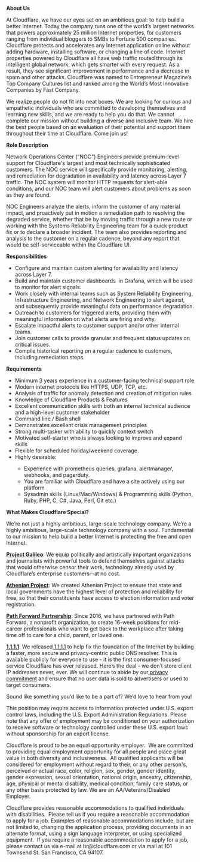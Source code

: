<div class="content-intro">
	<div><strong>About Us</strong></div>
	<div>
		<p><span style="font-weight: 400;">At Cloudflare, we have our eyes set on an ambitious goal: to help build a better Internet. Today the company runs one of the world’s largest networks that powers approximately 25 million Internet properties, for customers ranging from individual bloggers to SMBs to Fortune 500 companies. Cloudflare protects and accelerates any Internet application online without adding hardware, installing software, or changing a line of code. Internet properties powered by Cloudflare all have web traffic routed through its intelligent global network, which gets smarter with every request. As a result, they see significant improvement in performance and a decrease in spam and other attacks. Cloudflare was named to Entrepreneur Magazine’s Top Company Cultures list and ranked among the World’s Most Innovative Companies by Fast Company.</span><span style="font-weight: 400;">&nbsp;</span></p>
		<p><span style="font-weight: 400;">We realize people do not fit into neat boxes. We are looking for curious and empathetic individuals who are committed to developing themselves and learning new skills, and we are ready to help you do that. We cannot complete our mission without building a diverse and inclusive team. We hire the best people based on an evaluation of their potential and support them throughout their time at Cloudflare. Come join us!&nbsp;</span></p>
	</div>
</div>
<p><strong>Role Description</strong></p>
<p>Network Operations Center ("NOC") Engineers provide premium-level support for Cloudflare's largest and most technically sophisticated customers. The NOC service will specifically provide monitoring, alerting, and remediation for degradation in availability and latency across Layer 7 traffic. The NOC system will monitor HTTP requests for alert-able conditions, and our NOC team will alert customers about problems as soon as they are found.&nbsp;</p>
<p>NOC Engineers analyze the alerts, inform the customer of any material impact, and proactively put in motion a remediation path to resolving the degraded service, whether that be by moving traffic through a new route or working with the Systems Reliability Engineering team for a quick product fix or to declare a broader incident. The team also provides reporting and analysis to the customer on a regular cadence, beyond any report that would be self-serviceable within the Cloudflare UI.</p>
<p><strong>Responsibilities</strong></p>
<ul>
	<li>Configure and maintain custom alerting for availability and latency across Layer 7.&nbsp;&nbsp;</li>
	<li>Build and maintain customer dashboards&nbsp; in Grafana, which will be used to monitor for alert signals.</li>
	<li>Work closely with internal teams such as System Reliability Engineering, Infrastructure Engineering, and Network Engineering to alert against, and subsequently provide meaningful data on performance degradation.</li>
	<li>Outreach to customers for triggered alerts, providing them with meaningful information on what alerts are firing and why.</li>
	<li>Escalate impactful alerts to customer support and/or other internal teams.</li>
	<li>Join customer calls to provide granular and frequent status updates on critical issues.</li>
	<li>Compile historical reporting on a regular cadence to customers, including remediation steps.</li>
</ul>
<p><strong>Requirements</strong></p>
<ul>
	<li>Minimum 3 years experience in a customer-facing technical support role</li>
	<li>Modern internet protocols like HTTPS, UDP, TCP, etc.</li>
	<li>Analysis of traffic for anomaly detection and creation of mitigation rules</li>
	<li>Knowledge of Cloudflare Products &amp; Features</li>
	<li>Excellent communication skills with both an internal technical audience and a high-level customer stakeholder</li>
	<li>Command line / Bash shell</li>
	<li>Demonstrates excellent crisis management principles</li>
	<li>Strong multi-tasker with ability to quickly context switch</li>
	<li>Motivated self-starter who is always looking to improve and expand skills</li>
	<li>Flexible for scheduled holiday/weekend coverage.</li>
	<li>Highly desirable:</li>
	<ul>
		<li>Experience with prometheus queries, grafana, alertmanager, webhooks, and pagerduty.</li>
		<li>You are familiar with Cloudflare and have a site actively using our platform</li>
		<li>Sysadmin skills (Linux/Mac/Windows) &amp; Programming skills (Python, Ruby, PHP, C, C#, Java, Perl, Git etc.)</li>
	</ul>
</ul>
<div class="content-conclusion">
	<p><strong>What Makes Cloudflare Special?</strong></p>
	<p><span style="font-weight: 400;">We’re not just a highly ambitious, large-scale technology company. We’re a highly ambitious, large-scale technology company with a soul. Fundamental to our mission to help build a better Internet is protecting the free and open Internet.</span></p>
	<p><a href="https://blog.cloudflare.com/protecting-free-expression-online/"><strong>Project Galileo</strong></a><span style="font-weight: 400;">: We equip politically and artistically important organizations and journalists with powerful tools to defend themselves against attacks that would otherwise censor their work, technology already used by Cloudflare’s enterprise customers--at no cost.</span></p>
	<p><strong><a href="https://www.cloudflare.com/athenian/">Athenian Project</a></strong><span style="font-weight: 400;">: We created Athenian Project to ensure that state and local governments have the highest level of protection and reliability for free, so that their constituents have access to election information and voter registration.</span></p>
	<p><a href="https://blog.cloudflare.com/tag/path-forward/"><strong>Path Forward Partnership</strong></a><span style="font-weight: 400;">: Since 2016, we have partnered with Path Forward, a nonprofit organization, to create 16-week positions for mid-career professionals who want to get back to the workplace after taking time off to care for a child, parent, or loved one.</span></p>
	<p><a href="https://1.1.1.1/"><strong>1.1.1.1</strong></a><span style="font-weight: 400;">: We released</span><a href="https://1.1.1.1/"> <span style="font-weight: 400;">1.1.1.1</span></a><span style="font-weight: 400;"> to help fix the foundation of the Internet by building a faster, more secure and privacy-centric public DNS resolver. This is available publicly for everyone to use - it is the first consumer-focused service Cloudflare has ever released. Here’s the deal - we don’t store client IP addresses never, ever. We will continue to abide by our</span><a href="https://developers.cloudflare.com/1.1.1.1/privacy/public-dns-resolver"> privacy commitment</a><span style="font-weight: 400;"> and ensure that no user data is sold to advertisers or used to target consumers.</span></p>
	<p><span style="font-weight: 400;">Sound like something you’d like to be a part of? We’d love to hear from you!</span></p>
	<p><span style="font-weight: 400;">This position may require access to information protected under U.S. export control laws, including the U.S. Export Administration Regulations. Please note that any offer of employment may be conditioned on your authorization to receive software or technology controlled under these U.S. export laws without sponsorship for an export license.</span></p>
	<p><span style="font-weight: 400;">Cloudflare is proud to be an equal opportunity employer. &nbsp;We are committed to providing equal employment opportunity for all people and place great value in both diversity and inclusiveness. &nbsp;All qualified applicants will be considered for employment without regard to their, or any other person's, perceived or actual</span> <span style="font-weight: 400;">race, color, religion, sex, gender, gender identity, gender expression, sexual orientation, national origin, ancestry, citizenship, age, physical or mental disability, medical condition, family care status, or any other basis protected by law. </span><span style="font-weight: 400;">We are an AA/Veterans/Disabled Employer.</span></p>
	<p><span style="font-weight: 400;">Cloudflare provides reasonable accommodations to qualified individuals with disabilities. &nbsp;Please tell us if you require a reasonable accommodation to apply for a job. Examples of reasonable accommodations include, but are not limited to, changing the application process, providing documents in an alternate format, using a sign language interpreter, or using specialized equipment. &nbsp;If you require a reasonable accommodation to apply for a job, please contact us via e-mail at </span><span style="font-weight: 400;">hr@cloudflare.com</span><span style="font-weight: 400;"> or via mail at 101 Townsend St. San Francisco, CA 94107.</span></p>
</div>